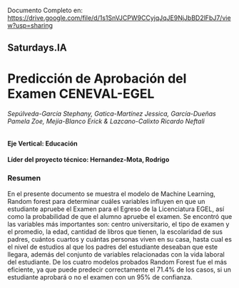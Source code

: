 Documento Completo en: https://drive.google.com/file/d/1s1SnVJCPW9CCyjqJqJE9NjJbBD2lFbJ7/view?usp=sharing

## Saturdays.IA

# Predicción de Aprobación del Examen CENEVAL-EGEL

###### Sepúlveda-García Stephany, Gatica-Martínez Jessica, García-Dueñas Pamela Zoe, Mejía-Blanco Erick & Lazcano-Calixto Ricardo Neftali

#### Eje Vertical: Educación

#### Líder del proyecto técnico: Hernandez-Mota, Rodrigo

### Resumen

En el presente documento se muestra el modelo de Machine Learning, Random forest para determinar cuáles variables influyen en que un estudiante apruebe el Examen para el Egreso de la Licenciatura EGEL, así como la probabilidad de que el alumno apruebe el examen. Se encontró que las variables más importantes son: centro universitario, el tipo de examen y el promedio, la edad, cantidad de libros que tienen, la escolaridad de sus padres, cuántos cuartos y cuántas personas viven en su casa, hasta cual es el nivel de estudios al que los padres del estudiante deseaban que este llegara, además del conjunto de variables relacionadas con la vida laboral del estudiante. De los cuatro modelos probados Random Forest fue el más eficiente, ya que puede predecir correctamente el 71.4% de los casos, si un estudiante aprobará o no el examen con un 95% de confianza.
